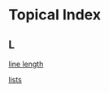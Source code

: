 Topical Index
=============

L
-

[line length](https://github.com/dmparrishphd/cleaneR-code-CORW/blob/main/Files/Tree/0/lineLength.md)

[lists](https://github.com/dmparrishphd/cleaneR-code-CORW/blob/main/Files/Tree/0/lists.md)
